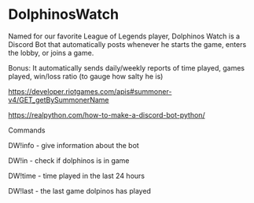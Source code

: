 # DolphinosWatch
Named for our favorite League of Legends player, Dolphinos Watch is a Discord Bot that automatically posts whenever he starts the game, enters the lobby, or joins a game.

Bonus: It automatically sends daily/weekly reports of time played, games played, win/loss ratio (to gauge how salty he is)


https://developer.riotgames.com/apis#summoner-v4/GET_getBySummonerName


https://realpython.com/how-to-make-a-discord-bot-python/ 


Commands

DW!info - give information about the bot

DW!in - check if dolphinos is in game

DW!time - time played in the last 24 hours

DW!last - the last game dolpinos has played